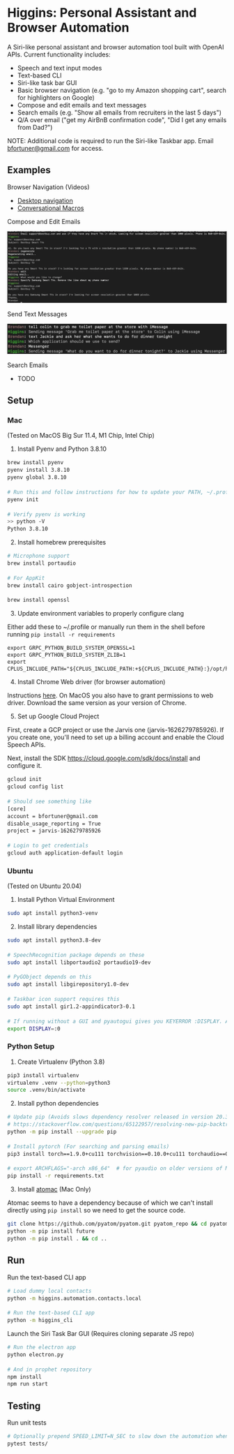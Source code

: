 # Higgins: Personal Assistant and Browser Automation

A Siri-like personal assistant and browser automation tool built with OpenAI APIs. Current functionality includes:

- Speech and text input modes
- Text-based CLI
- Siri-like task bar GUI
- Basic browser navigation (e.g. "go to my Amazon shopping cart", search for highlighters on Google)
- Compose and edit emails and text messages
- Search emails (e.g. "Show all emails from recruiters in the last 5 days")
- Q/A over email ("get my AirBnB confirmation code", "Did I get any emails from Dad?")

NOTE: Additional code is required to run the Siri-like Taskbar app. Email bfortuner@gmail.com for access.

## Examples

Browser Navigation (Videos)

- [Desktop navigation](https://drive.google.com/file/d/1tBxkCYpK7T4D2G4Pqol2DLqBxDYeZovs/view?usp=sharing)
- [Conversational Macros](https://drive.google.com/file/d/1p3pU3gnyf-6lRvNu-Wsl7cAkibeinuZZ/view?usp=sharing)

Compose and Edit Emails

![Compose and edit emails](assets/compose_and_edit_emails.png "Compose and Edit Emails")

Send Text Messages

![Send text messages](assets/send_text_messages.png "Send Text Messages")

Search Emails

- TODO

## Setup

### Mac

(Tested on MacOS Big Sur 11.4, M1 Chip, Intel Chip)

1. Install Pyenv and Python 3.8.10

```bash
brew install pyenv
pyenv install 3.8.10
pyenv global 3.8.10

# Run this and follow instructions for how to update your PATH, ~/.profile, ~/.zprofile, and ~/.zshrc. Then do a full logout and log back in.
pyenv init

# Verify pyenv is working
>> python -V 
Python 3.8.10
```

2. Install homebrew prerequisites

```bash
# Microphone support
brew install portaudio

# For AppKit
brew install cairo gobject-introspection

brew install openssl
```

3. Update environment variables to properly configure clang

Either add these to ~/.profile or manually run them in the shell before running `pip install -r requirements`

```
export GRPC_PYTHON_BUILD_SYSTEM_OPENSSL=1
export GRPC_PYTHON_BUILD_SYSTEM_ZLIB=1
export CPLUS_INCLUDE_PATH="${CPLUS_INCLUDE_PATH:+${CPLUS_INCLUDE_PATH}:}/opt/homebrew/opt/openssl/include"
```

4. Install Chrome Web driver (for browser automation)

Instructions [here](https://www.selenium.dev/documentation/en/selenium_installation). On MacOS you also have to grant permissions to web driver. Download the same version as your version of Chrome.

5. Set up Google Cloud Project

First, create a GCP project or use the Jarvis one (jarvis-1626279785926). If you create one, you'll need to set up
a billing account and enable the Cloud Speech APIs.

Next, install the SDK https://cloud.google.com/sdk/docs/install and configure it.

```bash
gcloud init
gcloud config list

# Should see something like
[core]
account = bfortuner@gmail.com
disable_usage_reporting = True
project = jarvis-1626279785926

# Login to get credentials
gcloud auth application-default login  
```

### Ubuntu

(Tested on Ubuntu 20.04)

1. Install Python Virtual Environment

```bash
sudo apt install python3-venv
```

2. Install library dependencies

```bash
sudo apt install python3.8-dev

# SpeechRecognition package depends on these
sudo apt install libportaudio2 portaudio19-dev

# PyGObject depends on this
sudo apt install libgirepository1.0-dev

# Taskbar icon support requires this
sudo apt install gir1.2-appindicator3-0.1

# If running without a GUI and pyautogui gives you KEYERROR :DISPLAY. Add this to ~/.bashrc, etc.
export DISPLAY=:0
```

### Python Setup

1. Create Virtualenv (Python 3.8)

```bash
pip3 install virtualenv
virtualenv .venv --python=python3
source .venv/bin/activate
```

2. Install python dependencies

```bash
# Update pip (Avoids slows dependency resolver released in version 20.3)
# https://stackoverflow.com/questions/65122957/resolving-new-pip-backtracking-runtime-issue
python -m pip install --upgrade pip

# Install pytorch (For searching and parsing emails)
pip3 install torch==1.9.0+cu111 torchvision==0.10.0+cu111 torchaudio==0.9.0 -f https://download.pytorch.org/whl/torch_stable.html

# export ARCHFLAGS="-arch x86_64"  # for pyaudio on older versions of MacOS (not required on Big Sur)
pip install -r requirements.txt
```

3. Install [atomac](https://github.com/pyatom/pyatom) (Mac Only)

Atomac seems to have a dependency because of which we can't install directly
using `pip install` so we need to get the source code.

```bash
git clone https://github.com/pyatom/pyatom.git pyatom_repo && cd pyatom_repo
python -m pip install future
python -m pip install . && cd ..
```

## Run

Run the text-based CLI app

```bash
# Load dummy local contacts
python -m higgins.automation.contacts.local

# Run the text-based CLI app
python -m higgins_cli 
```

Launch the Siri Task Bar GUI (Requires cloning separate JS repo) 

```bash
# Run the electron app
python electron.py

# And in prophet repository
npm install
npm run start
```

## Testing

Run unit tests

```bash
# Optionally prepend SPEED_LIMIT=N_SEC to slow down the automation when debugging
pytest tests/
```
